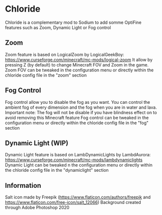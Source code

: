 # Chloride

Chloride is a complementary mod to Sodium to add somme OptiFine features such as Zoom, Dynamic Light or Fog control

## Zoom

Zoom feature is based on LogicalZoom by LogicalGeekBoy: https://www.curseforge.com/minecraft/mc-mods/logical-zoom
It allow by pressing Z (by default) to change Minecraft FOV and Zoom in the game.
Zoom FOV can be tweaked in the configuration menu or directly within the chloride config file in the "zoom" section

## Fog Control

Fog control allow you to disable the fog as you want. You can control the ambient fog of every dimension and the fog when you are in water and lava.
Important note: The fog will not be disable if you have blindness effect on to avoid removing this Minecraft feature
Fog control can be tweaked in the configuration menu or directly within the chloride config file in the "fog" section

## Dynamic Light (WIP)

Dynamic Light feature is based on LambDynamicLights by LambdAurora: https://www.curseforge.com/minecraft/mc-mods/lambdynamiclights
Dynamic Light can be tweaked n the configuration menu or directly within the chloride config file in the "dynamiclight" section

## Information

Salt icon made by Freepik (https://www.flaticon.com/authors/freepik and https://www.flaticon.com/free-icon/salt_12066)
Background created through Adobe Photoshop 2020
